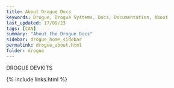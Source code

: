 ```yaml
---
title: About Drogue Docs
keywords: Drogue, Drogue Systems, Docs, Documentation, About
last_updated: 17/09/23
tags: [CAN]
summary: "About the Drogue Docs"
sidebar: drogue_home_sidebar
permalink: drogue_about.html
folder: drogue
---
```


DROGUE DEVKITS

{% include links.html %}

